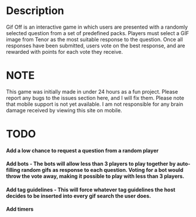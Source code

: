 # Description
Gif Off is an interactive game in which users are presented with a randomly selected question from a set of predefined packs. Players must select a GIF image from Tenor as the most suitable response to the question. Once all responses have been submitted, users vote on the best response, and are rewarded with points for each vote they receive.

# NOTE
This game was initially made in under 24 hours as a fun project. Please report any bugs to the issues section here, and I will fix them.
Please note that mobile support is not yet available. I am not responsible for any brain damage received by viewing this site on mobile.

# TODO
#### Add a low chance to request a question from a random player
#### Add bots - The bots will allow less than 3 players to play together by auto-filling random gifs as response to each question. Voting for a bot would throw the vote away, making it possible to play with less than 3 players.
#### Add tag guidelines - This will force whatever tag guidelines the host decides to be inserted into every gif search the user does.
#### Add timers